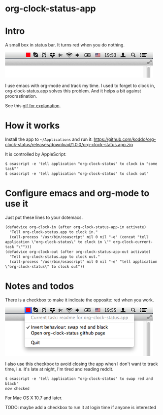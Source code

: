 org-clock-status-app
======

# Intro

A small box in status bar. It turns red when you do nothing.

![](intro.png?raw=true)

I use emacs with org-mode and track my time. I used to forget to clock in, org-clock-status.app solves this problem. And it helps a bit against procrastination.

See this [gif for explanation](explanation.gif?raw=true).

# How it works

Install the app to `~/Applications` and run it: https://github.com/koddo/org-clock-status/releases/download/1.0.0/org-clock-status.app.zip

It is controlled by AppleScript:

```
$ osascript -e 'tell application "org-clock-status" to clock in "some task"'
$ osascript -e 'tell application "org-clock-status" to clock out'
```

# Configure emacs and org-mode to use it

Just put these lines to your dotemacs.

```
(defadvice org-clock-in (after org-clock-status-app-in activate)
  "Tell org-clock-status.app to clock in."
  (call-process "/usr/bin/osascript" nil 0 nil "-e" (concat "tell application \"org-clock-status\" to clock in \"" org-clock-current-task "\"")))
(defadvice org-clock-out (after org-clock-status-app-out activate)
  "Tell org-clock-status.app to clock out."
  (call-process "/usr/bin/osascript" nil 0 nil "-e" "tell application \"org-clock-status\" to clock out"))
```


# Notes and todos

There is a checkbox to make it indicate the opposite: red when you work.

![](swap_red_and_black.png?raw=true)

I also use this checkbox to avoid closing the app when I don't want to track time, i.e. it's late at night, I'm tired and reading reddit.

```
$ osascript -e 'tell application "org-clock-status" to swap red and black'
now checked
```

For Mac OS X 10.7 and later.

TODO: maybe add a checkbox to run it at login time if anyone is interested



